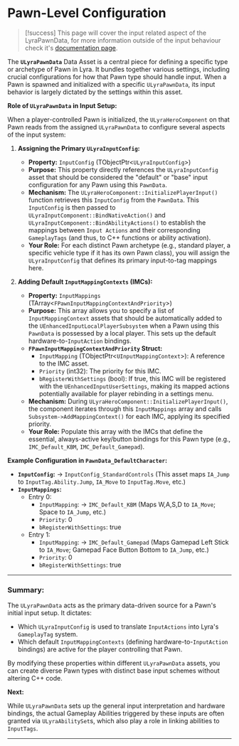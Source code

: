 # Pawn-Level Configuration

> [!success]
> This page will cover the input related aspect of the LyraPawnData, for more information outside of the input behaviour check it's [documentation page](../../gameframework-and-experience/experience-primary-assets/lyrapawndata.md).

The **`ULyraPawnData`** Data Asset is a central piece for defining a specific type or archetype of Pawn in Lyra. It bundles together various settings, including crucial configurations for how that Pawn type should handle input. When a Pawn is spawned and initialized with a specific `ULyraPawnData`, its input behavior is largely dictated by the settings within this asset.

**Role of `ULyraPawnData` in Input Setup:**

When a player-controlled Pawn is initialized, the `ULyraHeroComponent` on that Pawn reads from the assigned `ULyraPawnData` to configure several aspects of the input system:

1.  **Assigning the Primary `ULyraInputConfig`:**

    * **Property:** `InputConfig` (TObjectPtr<`ULyraInputConfig`>)
    * **Purpose:** This property directly references the `ULyraInputConfig` asset that should be considered the "default" or "base" input configuration for any Pawn using this `PawnData`.
    * **Mechanism:** The `ULyraHeroComponent::InitializePlayerInput()` function retrieves this `InputConfig` from the `PawnData`. This `InputConfig` is then passed to `ULyraInputComponent::BindNativeAction()` and `ULyraInputComponent::BindAbilityActions()` to establish the mappings between `Input Actions` and their corresponding `GameplayTags` (and thus, to C++ functions or ability activation).
    * **Your Role:** For each distinct Pawn archetype (e.g., standard player, a specific vehicle type if it has its own Pawn class), you will assign the `ULyraInputConfig` that defines its primary input-to-tag mappings here.


2. **Adding Default `InputMappingContexts` (IMCs):**
   * **Property:** `InputMappings` (TArray<`FPawnInputMappingContextAndPriority`>)
   * **Purpose:** This array allows you to specify a list of `InputMappingContext` assets that should be automatically added to the `UEnhancedInputLocalPlayerSubsystem` when a Pawn using this `PawnData` is possessed by a local player. This sets up the default hardware-to-`InputAction` bindings.
   * **`FPawnInputMappingContextAndPriority` Struct:**
     * `InputMapping` (TObjectPtr<`UInputMappingContext`>): A reference to the IMC asset.
     * `Priority` (int32): The priority for this IMC.
     * `bRegisterWithSettings` (bool): If true, this IMC will be registered with the `UEnhancedInputUserSettings`, making its mapped actions potentially available for player rebinding in a settings menu.
   * **Mechanism:** During `ULyraHeroComponent::InitializePlayerInput()`, the component iterates through this `InputMappings` array and calls `Subsystem->AddMappingContext()` for each IMC, applying its specified priority.
   * **Your Role:** Populate this array with the IMCs that define the essential, always-active key/button bindings for this Pawn type (e.g., `IMC_Default_KBM`, `IMC_Default_Gamepad`).

**Example Configuration in `PawnData_DefaultCharacter`:**

* **`InputConfig`:** -> `InputConfig_StandardControls` (This asset maps `IA_Jump` to `InputTag.Ability.Jump`, `IA_Move` to `InputTag.Move`, etc.)
* **`InputMappings`:**
  * Entry 0:
    * `InputMapping`: -> `IMC_Default_KBM` (Maps W,A,S,D to `IA_Move`; Space to `IA_Jump`, etc.)
    * `Priority`: 0
    * `bRegisterWithSettings`: true
  * Entry 1:
    * `InputMapping`: -> `IMC_Default_Gamepad` (Maps Gamepad Left Stick to `IA_Move`; Gamepad Face Button Bottom to `IA_Jump`, etc.)
    * `Priority`: 0
    * `bRegisterWithSettings`: true

***

### **Summary:**

The `ULyraPawnData` acts as the primary data-driven source for a Pawn's initial input setup. It dictates:

* Which `ULyraInputConfig` is used to translate `InputActions` into Lyra's `GameplayTag` system.
* Which default `InputMappingContexts` (defining hardware-to-`InputAction` bindings) are active for the player controlling that Pawn.

By modifying these properties within different `ULyraPawnData` assets, you can create diverse Pawn types with distinct base input schemes without altering C++ code.

**Next:**

While `ULyraPawnData` sets up the general input interpretation and hardware bindings, the actual Gameplay Abilities triggered by these inputs are often granted via `ULyraAbilitySet`s, which also play a role in linking abilities to `InputTags`.

***
